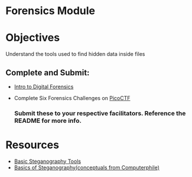 # Forensics Module
  
# Objectives
Understand the tools used to find hidden data inside files
## Complete and Submit:
+ [Intro to Digital Forensics](https://tryhackme.com/room/introdigitalforensics)
+ Complete Six Forensics Challenges on [PicoCTF](https://picoctf.com/)

  ### Submit these to your respective facilitators. Reference the README for more info. 

# Resources
+ [Basic Steganography Tools](https://www.youtube.com/watch?v=iCD6GzCecks&t=104s)
+ [Basics of Steganography(conceptuals from Computerphile)](https://www.youtube.com/watch?v=TWEXCYQKyDc)
